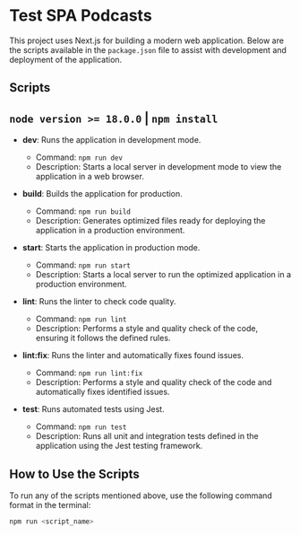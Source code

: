 # Test SPA Podcasts

This project uses Next.js for building a modern web application. Below are the scripts available in the `package.json` file to assist with development and deployment of the application.

## Scripts
`node version >= 18.0.0` | `npm install`
- 
- **dev**: Runs the application in development mode.

  - Command: `npm run dev`
  - Description: Starts a local server in development mode to view the application in a web browser.

- **build**: Builds the application for production.

  - Command: `npm run build`
  - Description: Generates optimized files ready for deploying the application in a production environment.

- **start**: Starts the application in production mode.

  - Command: `npm run start`
  - Description: Starts a local server to run the optimized application in a production environment.

- **lint**: Runs the linter to check code quality.

  - Command: `npm run lint`
  - Description: Performs a style and quality check of the code, ensuring it follows the defined rules.

- **lint:fix**: Runs the linter and automatically fixes found issues.

  - Command: `npm run lint:fix`
  - Description: Performs a style and quality check of the code and automatically fixes identified issues.

- **test**: Runs automated tests using Jest.
  - Command: `npm run test`
  - Description: Runs all unit and integration tests defined in the application using the Jest testing framework.

## How to Use the Scripts

To run any of the scripts mentioned above, use the following command format in the terminal:

```bash
npm run <script_name>
```
